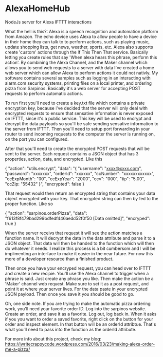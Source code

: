 # AlexaHomeHub
NodeJs server for Alexa IFTTT interactions

What the hell is this?: Alexa is a speech recognition and automation platform from Amazon. The echo device uses Alexa to allow people to have a device in their home they can talk to to perform actions, such as playing music, update shopping lists, get news, weather, sports, etc. Alexa also supports create 'custom' actions through the If This Then That service. Basically letting you create rules that say 'When alexa hears this phrase, perform this action'. By combining the Alexa Channel, and the Maker channel which allows you to send web requests to a server with data I've created a home web server which can allow Alexa to perform actions it could not nativly. My software contains several samples such as logging in an interacting with alarm.com security systems, printing files on a local printer, and ordering pizza from Sarpinos. Basically it's a web server for accepting POST requests to perform automatic actions.

To run first you'll need to create a key.txt file which contains a private encryption key, because I've decided that the server will only deal with encrypted requests to ensure that sensative information is never exposed on IFTTT, since it's a public service. This key will be used to encrypt and 
decrypt the data payloads so you'll be safe sending sensative information to the server from IFTTT. Then you'll need to setup port
forwarding in your router to send incoming requests to the computer the server is running on, on the port you can configured.

After that you'll need to create the encrypted POST requests that will be sent to the server. Each request contains a JSON object that
has 3 properties, action, data, and encrypted. Like this

{
	"action": "utils.encrypt",
	"data": "{ \"username\": \"xxxx@xxxx.com\",
	           \"password\": \"xxxxxxx\", 
	           \"orderId\": \"xxxxxx\", 
	           \"ccNumber\": \"xxxxxxxxxxxx\", 
	           \"ccExpMonth\": \"00\",
	           \"ccExpYear\": \"2000\", 
	           \"ccv\": \"000\", 
	           \"tip\": \"5.00\", 
	           \"ccZip: \"55432\" }",
	"encrypted": false
} 

That request would then return an encrypted string that contains your data object encrypted with your key. That encrypted string can then
by fed to the proper function. Like so

{
	"action": "sarpinos.orderPizza",
	"data": "f613f8f479bad299bdfedf446aedd52f0f50 [Data omitted]",
	"encryped": true
}

When the server receivs that request it will see the action matches a function name. It will decrypt the data in the data attribute and parse it
to a JSON object. That data will then be handed to the function which will then do whatever it needs. I realize this process is a bit cumbersom and I will
be implimenting an interface to make it easier in the near future. For now this more of a developer resource than a finished product.

Then once you have your encryped request, you can head over to IFTTT and create a new recipie. You'll use the Alexa channel to trigger when a phrase is said. Just create any phrase you like. Then make the action be a 'Maker' channel web request. Make sure to set it as a post request, and point it at where your server lives. For the data paste in your encrypted JSON payload. Then once you save it you should be good to go.

Oh, one side note. If you are trying to make the automatic pizza ordering work, you'll need your favorite order ID. Log into the sarpinos website. Create an order, and save it as a favorite. Log out, log back in. When it asks if you you want to order a saved favorite, right click on the button for your order and inspect element. In that button will be an orderId attribtue. That's what you'll need to pass into the function as the orderId attribute.

For more info about this project, check my blog: https://iwritecrappycode.wordpress.com/2016/03/23/making-alexa-order-me-a-pizza/
